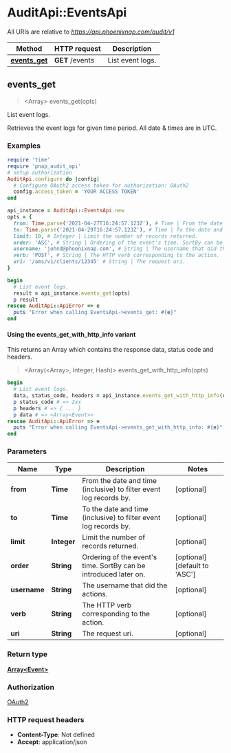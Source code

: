 # AuditApi::EventsApi

All URIs are relative to *https://api.phoenixnap.com/audit/v1*

| Method | HTTP request | Description |
| ------ | ------------ | ----------- |
| [**events_get**](EventsApi.md#events_get) | **GET** /events | List event logs. |


## events_get

> <Array<Event>> events_get(opts)

List event logs.

Retrieves the event logs for given time period. All date & times are in UTC.

### Examples

```ruby
require 'time'
require 'pnap_audit_api'
# setup authorization
AuditApi.configure do |config|
  # Configure OAuth2 access token for authorization: OAuth2
  config.access_token = 'YOUR ACCESS TOKEN'
end

api_instance = AuditApi::EventsApi.new
opts = {
  from: Time.parse('2021-04-27T16:24:57.123Z'), # Time | From the date and time (inclusive) to filter event log records by.
  to: Time.parse('2021-04-29T16:24:57.123Z'), # Time | To the date and time (inclusive) to filter event log records by.
  limit: 10, # Integer | Limit the number of records returned.
  order: 'ASC', # String | Ordering of the event's time. SortBy can be introduced later on.
  username: 'johnd@phoenixnap.com', # String | The username that did the actions.
  verb: 'POST', # String | The HTTP verb corresponding to the action.
  uri: '/ams/v1/clients/12345' # String | The request uri.
}

begin
  # List event logs.
  result = api_instance.events_get(opts)
  p result
rescue AuditApi::ApiError => e
  puts "Error when calling EventsApi->events_get: #{e}"
end
```

#### Using the events_get_with_http_info variant

This returns an Array which contains the response data, status code and headers.

> <Array(<Array<Event>>, Integer, Hash)> events_get_with_http_info(opts)

```ruby
begin
  # List event logs.
  data, status_code, headers = api_instance.events_get_with_http_info(opts)
  p status_code # => 2xx
  p headers # => { ... }
  p data # => <Array<Event>>
rescue AuditApi::ApiError => e
  puts "Error when calling EventsApi->events_get_with_http_info: #{e}"
end
```

### Parameters

| Name | Type | Description | Notes |
| ---- | ---- | ----------- | ----- |
| **from** | **Time** | From the date and time (inclusive) to filter event log records by. | [optional] |
| **to** | **Time** | To the date and time (inclusive) to filter event log records by. | [optional] |
| **limit** | **Integer** | Limit the number of records returned. | [optional] |
| **order** | **String** | Ordering of the event&#39;s time. SortBy can be introduced later on. | [optional][default to &#39;ASC&#39;] |
| **username** | **String** | The username that did the actions. | [optional] |
| **verb** | **String** | The HTTP verb corresponding to the action. | [optional] |
| **uri** | **String** | The request uri. | [optional] |

### Return type

[**Array&lt;Event&gt;**](Event.md)

### Authorization

[OAuth2](../README.md#OAuth2)

### HTTP request headers

- **Content-Type**: Not defined
- **Accept**: application/json

